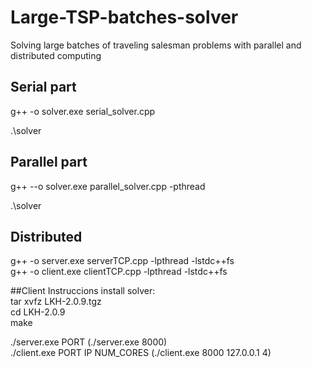 # Large-TSP-batches-solver
Solving large batches of traveling salesman problems with parallel and distributed computing


## Serial part
g++ -o solver.exe serial_solver.cpp

.\solver  

## Parallel part
g++ --o solver.exe parallel_solver.cpp -pthread

.\solver

## Distributed
g++ -o server.exe serverTCP.cpp -lpthread -lstdc++fs  
g++ -o client.exe clientTCP.cpp -lpthread -lstdc++fs  

##Client 
 Instruccions install solver:    
 tar xvfz LKH-2.0.9.tgz  
 cd LKH-2.0.9  
 make  

./server.exe PORT  (./server.exe 8000)  
./client.exe PORT IP NUM_CORES (./client.exe 8000 127.0.0.1 4)  
